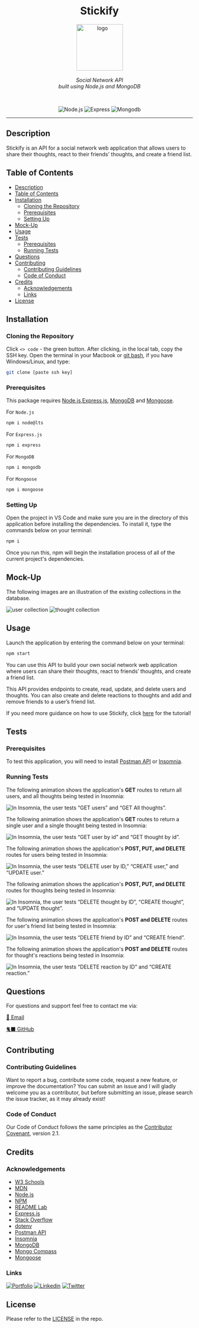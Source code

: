 <h1 align="center"> Stickify </h1>

<p align="center">
    <img src="./assets/logo.png" alt="logo" width="125px" height="125px" />
  <br><br>
  <i> Social Network API
    <br> built using Node.js and MongoDB</i>
  <br>
</p>
<br>

<div align="center">

![Node.js](https://img.shields.io/badge/node.js-AA336A?logo=node.js)
![Express](https://img.shields.io/badge/express-AA336A?logo=express)
![Mongodb](https://img.shields.io/badge/mongodb-AA336A?logo=mongodb)

</div>

---

## Description

Stickify is an API for a social network web application that allows users to share their thoughts, react to their friends' thoughts, and create a friend list.

## Table of Contents

- [Description](#description)
- [Table of Contents](#table-of-contents)
- [Installation](#installation)
  - [Cloning the Repository](#cloning-the-repository)
  - [Prerequisites](#prerequisites)
  - [Setting Up](#setting-up)
- [Mock-Up](#mock-up)
- [Usage](#usage)
- [Tests](#tests)
  - [Prerequisites](#prerequisites-1)
  - [Running Tests](#running-tests)
- [Questions](#questions)
- [Contributing](#contributing)
  - [Contributing Guidelines](#contributing-guidelines)
  - [Code of Conduct](#code-of-conduct)
- [Credits](#credits)
  - [Acknowledgements](#acknowledgements)
  - [Links](#links)
- [License](#license)

## Installation

### Cloning the Repository

Click `<> code` - the green button. After clicking, in the local tab, copy the SSH key. Open the terminal in your Macbook or [git bash](https://git-scm.com/downloads), if you have Windows/Linux, and type:

```bash
git clone [paste ssh key]
```

### Prerequisites

This package requires [Node.js](https://nodejs.org/en/download/),[Express.js](https://expressjs.com/), [MongoDB](https://www.npmjs.com/package/mongodb) and [Mongoose](https://www.npmjs.com/package/mongoose).

For `Node.js`

```bash
npm i node@lts
```

For `Express.js`

```bash
npm i express
```

For `MongoDB`

```bash
npm i mongodb
```

For `Mongoose`

```bash
npm i mongoose
```

### Setting Up

Open the project in VS Code and make sure you are in the directory of this application before installing the dependencies. To install it, type the commands below on your terminal:

```bash
npm i
```

Once you run this, npm will begin the installation process of all of the current project's dependencies.

## Mock-Up

The following images are an illustration of the existing collections in the database.

<img src="./assets/user.png" alt="user collection" />
<img src="./assets/thought.png" alt="thought collection" />


## Usage

Launch the application by entering the command below on your terminal:

```bash
npm start
```

You can use this API to build your own social network web application where users can share their thoughts, react to friends’ thoughts, and create a friend list.

This API provides endpoints to create, read, update, and delete users and thoughts. You can also create and delete reactions to thoughts and add and remove friends to a user’s friend list.

If you need more guidance on how to use Stickify, click [here]() for the tutorial!

## Tests

### Prerequisites

To test this application, you will need to install [Postman API](https://www.postman.com/downloads/) or [Insomnia](https://insomnia.rest/download).

### Running Tests

The following animation shows the application's **GET** routes to return all users, and all thoughts being tested in Insomnia:

![In Insomnia, the user tests “GET users” and “GET All thoughts”.](./assets/demo1.gif)

The following animation shows the application's **GET** routes to return a single user and a single thought being tested in Insomnia:

![In Insomnia, the user tests “GET user by id” and “GET thought by id”.](./assets/demo2.gif)

The following animation shows the application's **POST, PUT, and DELETE** routes for users being tested in Insomnia:

![In Insomnia, the user tests “DELETE user by ID,” “CREATE user,” and “UPDATE user.”](./assets/demo3.gif)

The following animation shows the application's **POST, PUT, and DELETE** routes for thoughts being tested in Insomnia:

![In Insomnia, the user tests “DELETE thought by ID”, “CREATE thought”, and “UPDATE thought”.](./assets/demo4.gif)

The following animation shows the application's **POST and DELETE** routes for user's friend list being tested in Insomnia:

![In Insomnia, the user tests “DELETE friend by ID” and “CREATE friend”.](./assets/demo5.gif)

The following animation shows the application's **POST and DELETE** routes for thought's reactions being tested in Insomnia:

![In Insomnia, the user tests “DELETE reaction by ID” and “CREATE reaction.”](./assets/demo6.gif)

## Questions

For questions and support feel free to contact me via:

<a href="mailto:larigens@gmail.com">📧 Email </a>

<a href="https://github.com/larigens">🐈‍⬛ GitHub </a>

## Contributing

### Contributing Guidelines

Want to report a bug, contribute some code, request a new feature, or improve the documentation? You can submit an issue and I will gladly welcome you as a contributor, but before submitting an issue, please search the issue tracker, as it may already exist!

### Code of Conduct

Our Code of Conduct follows the same principles as the [Contributor Covenant](https://www.contributor-covenant.org/version/2/1/code_of_conduct/), version 2.1.

## Credits

### Acknowledgements

- [W3 Schools](https://www.w3schools.com)
- [MDN](https://developer.mozilla.org/en-US/)
- [Node.js](https://nodejs.org/en/)
- [NPM](https://www.npmjs.com/)
- [README Lab](https://github.com/larigens/readme-lab)
- [Express.js](https://expressjs.com/en/4x/api.html)
- [Stack Overflow](https://stackoverflow.com/)
- [dotenv](https://www.npmjs.com/package/dotenv)
- [Postman API](https://www.postman.com/)
- [Insomnia](https://insomnia.rest/)
- [MongoDB](https://www.mongodb.com/docs/manual/tutorial/getting-started/)
- [Mongo Compass](https://www.mongodb.com/products/compass)
- [Mongoose](https://mongoosejs.com/docs/guide.html)

### Links

[![Portfolio](https://img.shields.io/badge/my_portfolio-000?style=flat&logo=ko-fi&logoColor=white)](https://lari-gui.herokuapp.com/)
[![Linkedin](https://img.shields.io/badge/linkedin-0A66C2?style=flat&logo=linkedin&logoColor=white)](https://www.linkedin.com/in/lari-gui/)
[![Twitter](https://img.shields.io/badge/twitter-1DA1F2?style=flat&logo=twitter&logoColor=white)](https://twitter.com/coffeebr_eak)

## License

Please refer to the [LICENSE](https://choosealicense.com/licenses/apache-2.0/) in the repo.
